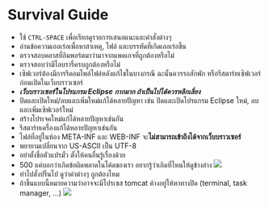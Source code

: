 # Survival Guide

- ใช้ ```CTRL-SPACE``` เพื่อเรียกดูรายการเสนอแนะและคำสั่งต่างๆ
- อ่านข้อความเออเร่อเพื่อหาสาเหตุ, ไฟล์ และบรรทัดที่เกิดเออเร่อขึ้น
- ตรวจสอบคลาสที่อิมพอร์ตมาว่ามาจากแพคเกจที่ถูกต้องหรือไม่
- ตรวจสอบว่ามีไลบรารี่ครบถูกต้องหรือไม่
- เซิฟเวอร์ต้องมีการรีคอมไพล์ไฟล์หลังแก้ไขในบางกรณี ฉะนั้นควรรอสักพัก หรือรีสตาร์ทเซิฟเวอร์ก่อนเปิดในเว็บบราวเซอร์
- ***เว็บบราวเซอร์ในโปรแกรม Eclipse กากมาก ถ้าเป็นไปได้ควรหลีกเลี่ยง***
- ปิดและเปิดใหม่/ลบและเพิ่มใหม่แก้ได้หลายปัญหา เช่น ปิดและเปิดโปรแกรม Eclipse ใหม่, ลบและเพิ่มเซิฟเวอร์ใหม่
- สร้างโปรเจคใหม่แก้ได้หลายปัญหาเช่นกัน
- รีสตาร์ทเครื่องแก้ได้หลายปัญหาเช่นกัน
- ไฟล์ที่อยู่ในห้อง META-INF และ WEB-INF จะ**ไม่สามารถเข้าถึงได้จากเว็บบราวเซอร์**
- พยายามเปลี่ยนจาก US-ASCII เป็น UTF-8
- อย่าตั้งชื่อตัวแปรมั่ว ตั้งให้คนอื่นรู้เรื่องด้วย
- 500 แค่บอกว่าเกิดข้อผิดพลาดในโค้ดของเรา อยากรู้ว่าเกิดที่ไหนให้ดูข้างล่าง ![](https://pbs.twimg.com/media/BgCHDU8CMAArTiv.png:large)
- ทำไปสั่งปริ้นไป ดูว่าค่าต่างๆ ถูกต้องไหม
- ถ้าขึ้นแบบนี้หมายความว่าอาจจะมีโปรเซส tomcat ค้างอยู่ให้หาทางปิด (terminal, task manager, ...) ![](http://i.stack.imgur.com/JNGQK.png)
